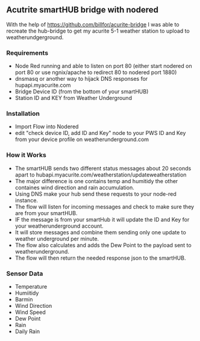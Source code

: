 ## Acutrite smartHUB bridge with nodered 
With the help of https://github.com/billfor/acurite-bridge I was able to recreate the hub-bridge to get my acurite 5-1 weather station to upload to weatherundgerground.


### Requirements
- Node Red running and able to listen on port 80 (either start nodered on port 80 or use ngnix/apache to redirect 80 to nodered port 1880)
- dnsmasq or another way to hijack DNS responses for hupapi.myacurite.com
- Bridge Device ID (from the bottom of your smartHUB)
- Station ID and KEY from Weather Underground

### Installation
- Import Flow into Nodered
- edit "check device ID, add ID and Key" node to your PWS ID and Key from your device profile on weatherunderground.com

### How it Works
- The smartHUB sends two different status messages about 20 seconds apart to hubapi.myacurite.com/weatherstation/updateweatherstation
- The major difference is one contains temp and humitidy the other containes wind direction and rain accumulation.
- Using DNS make your hub send these requests to your node-red instance.
- The flow will listen for incoming messages and check to make sure they are from your smartHUB.
- IF the message is from your smartHub it will update the ID and Key for your weatherunderground account.
- It will store messages and combine them sending only one update to weather underground per minute.
- The flow also calculates and adds the Dew Point to the payload sent to weatherunderground.
- The flow will then return the needed response json to the smartHUB.

### Sensor Data
- Temperature
- Humiitidy
- Barmin
- Wind Direction
- Wind Speed
- Dew Point
- Rain
- Daily Rain
